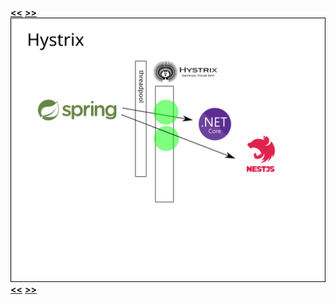 [**&lt;&lt;**](diagram-6-b.md) [**&gt;&gt;**](diagram-7-a.md)    
![alt text](diagram-6-c.png)    
[**&lt;&lt;**](diagram-6-b.md) [**&gt;&gt;**](diagram-7-a.md)    